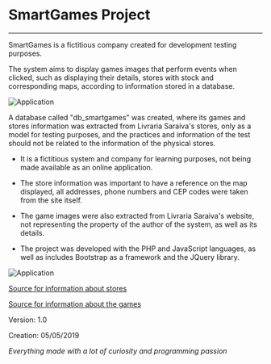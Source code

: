 # SmartGames Project
---

SmartGames is a fictitious company created for development testing purposes.

The system aims to display games images that perform events when clicked, such as displaying their details, stores with stock and corresponding maps, according to information stored in a database.

<img src="./gif/aplicacao.gif" alt="Application" title="Application"/>

A database called "db_smartgames" was created, where its games and stores information was extracted from Livraria Saraiva's stores, only as a model for testing purposes, and the practices and information of the test should not be related to the information of the physical stores.

* It is a fictitious system and company for learning purposes, not being made available as an online application.

* The store information was important to have a reference on the map displayed, all addresses, phone numbers and CEP codes were taken from the site itself.

* The game images were also extracted from Livraria Saraiva's website, not representing the property of the author of the system, as well as its details.

* The project was developed with the PHP and JavaScript languages, as well as includes Bootstrap as a framework and the JQuery library.

<img src="./gif/lojas.gif" alt="Application" title="Application"/>

[Source for information about stores](https://www.saraiva.com.br/nossas-lojas "Livraria Saraiva - Nossas Lojas")

[Source for information about the games](https://www.saraiva.com.br/ "Livraria Saraiva")

Version: 1.0

Creation: 05/05/2019

*Everything made with a lot of curiosity and programming passion*

